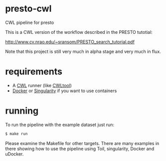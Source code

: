 # presto-cwl
CWL pipeline for presto

This is a CWL version of the workflow described in the PRESTO tutotial:

http://www.cv.nrao.edu/~sransom/PRESTO_search_tutorial.pdf

Note that this project is still very much in alpha stage and very much in flux.

# requirements

* A [CWL](http://www.commonwl.org/) runner (like [CWLtool](https://github.com/common-workflow-language/cwltool))
* [Docker](https://www.docker.com/) or [Singularity](https://www.sylabs.io/docs/) if you want to use containers


# running

To run the pipeline with the example dataset just run:
```bash
$ make run
```

Please examine the Makefile for other targets. There are many examples in there showing how to use
the pipeline using Toil, singularity, Docker and uDocker.


